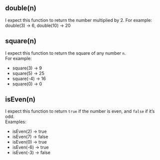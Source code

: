 ## double(n)

I expect this function to return the number multiplied by 2.
For example: double(3) → 6, double(10) → 20

## square(n)

I expect this function to return the square of any number `n`.  
For example:
- square(3) → 9
- square(5) → 25
- square(-4) → 16
- square(0) → 0

## isEven(n)

I expect this function to return `true` if the number is even, and `false` if it’s odd.  
Examples:
- isEven(2) → true
- isEven(7) → false
- isEven(0) → true
- isEven(-6) → true
- isEven(-3) → false
